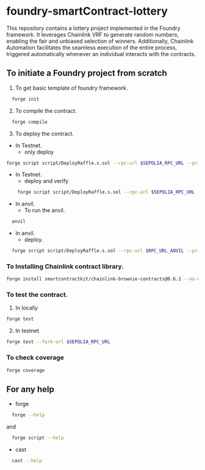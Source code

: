# foundry-smartContract-lottery

This repository contains a lottery project implemented in the Foundry framework. It leverages Chainlink VRF to generate random numbers, enabling the fair and unbiased selection of winners. Additionally, Chainlink Automation facilitates the seamless execution of the entire process, triggered automatically whenever an individual interacts with the contracts.

## To initiate a Foundry project from scratch

1. To get basic template of foundry framework.

```bash
  forge init
```

2. To compile the contract.

```bash
  forge compile
```

3. To deploy the contract.

- In Testnet.
  - only deploy

```bash
forge script script/DeployRaffle.s.sol --rpc-url $SEPOLIA_RPC_URL --private-key $PRIVATE_KEY --broadcast
```

- In Testnet.
  - deploy and verify

```bash
    forge script script/DeployRaffle.s.sol --rpc-url $SEPOLIA_RPC_URL --private-key $PRIVATE_KEY --verify --etherscan-api-key $ETHERSCAN_API_KEY --broadcast
```

- In anvil.
  - To run the anvil.

```bash
  anvil
```

- In anvil.
  - deploy.

```bash
  forge script script/DeployRaffle.s.sol --rpc-url $RPC_URL_ANVIL --private-key $PRIVATE_KEY_ANVIL --broadcast
```

### To Installing Chainlink contract library.

```bash
forge install smartcontractkit/chainlink-brownie-contracts@0.6.1 --no-commit
```

### To test the contract.

1. In locally

```bash
forge test
```

2. In testnet

```bash
forge test --fork-url $SEPOLIA_RPC_URL
```

### To check coverage

```bash
forge coverage
```

## For any help

- forge

```bash
  forge --help
```

and

```bash
  forge script --help
```

- cast

```bash
  cast --help
```
